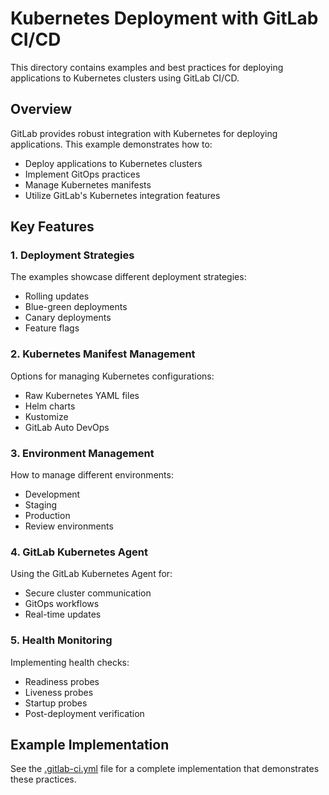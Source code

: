 # Kubernetes Deployment with GitLab CI/CD

This directory contains examples and best practices for deploying applications to Kubernetes clusters using GitLab CI/CD.

## Overview

GitLab provides robust integration with Kubernetes for deploying applications. This example demonstrates how to:
- Deploy applications to Kubernetes clusters
- Implement GitOps practices
- Manage Kubernetes manifests
- Utilize GitLab's Kubernetes integration features

## Key Features

### 1. Deployment Strategies

The examples showcase different deployment strategies:
- Rolling updates
- Blue-green deployments
- Canary deployments
- Feature flags

### 2. Kubernetes Manifest Management

Options for managing Kubernetes configurations:
- Raw Kubernetes YAML files
- Helm charts
- Kustomize
- GitLab Auto DevOps

### 3. Environment Management

How to manage different environments:
- Development
- Staging
- Production
- Review environments

### 4. GitLab Kubernetes Agent

Using the GitLab Kubernetes Agent for:
- Secure cluster communication
- GitOps workflows
- Real-time updates

### 5. Health Monitoring

Implementing health checks:
- Readiness probes
- Liveness probes
- Startup probes
- Post-deployment verification

## Example Implementation

See the [.gitlab-ci.yml](.gitlab-ci.yml) file for a complete implementation that demonstrates these practices.